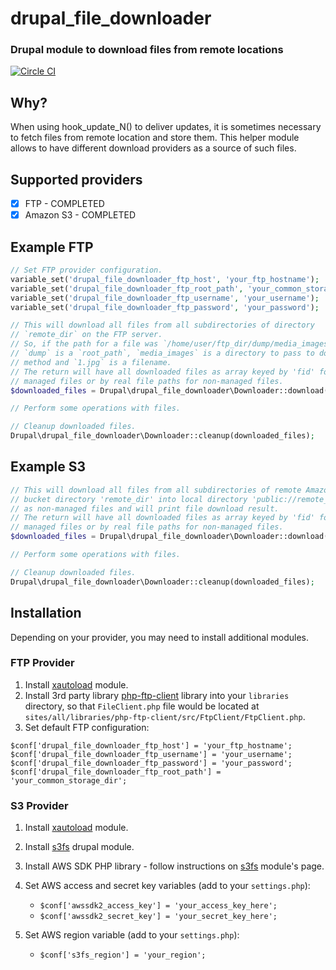 # drupal\_file\_downloader
### Drupal module to download files from remote locations

[![Circle CI](https://circleci.com/gh/alexdesignworks/drupal_file_downloader.svg?style=shield)](https://circleci.com/gh/alexdesignworks/drupal_file_downloader)

## Why?
When using hook_update_N() to deliver updates, it is sometimes necessary to fetch files from remote location and store them. This helper module allows to have different download providers as a source of such files.

## Supported providers
* [x] FTP - COMPLETED
* [x] Amazon S3 - COMPLETED

## Example FTP
```php
// Set FTP provider configuration.
variable_set('drupal_file_downloader_ftp_host', 'your_ftp_hostname');
variable_set('drupal_file_downloader_ftp_root_path', 'your_common_storage_dir');
variable_set('drupal_file_downloader_ftp_username', 'your_username');
variable_set('drupal_file_downloader_ftp_password', 'your_password');

// This will download all files from all subdirectories of directory 
// `remote_dir` on the FTP server.
// So, if the path for a file was `/home/user/ftp_dir/dump/media_images/1.jpg`,
// `dump` is a `root_path`, `media_images` is a directory to pass to download()
// method and `1.jpg` is a filename.
// The return will have all downloaded files as array keyed by 'fid' for
// managed files or by real file paths for non-managed files.
$downloaded_files = Drupal\drupal_file_downloader\Downloader::download('FTP', 'remote_dir');

// Perform some operations with files.

// Cleanup downloaded files.
Drupal\drupal_file_downloader\Downloader::cleanup(downloaded_files);
```

## Example S3
```php
// This will download all files from all subdirectories of remote Amazon S3
// bucket directory 'remote_dir' into local directory 'public://remote_dir'
// as non-managed files and will print file download result.
// The return will have all downloaded files as array keyed by 'fid' for
// managed files or by real file paths for non-managed files.
$downloaded_files = Drupal\drupal_file_downloader\Downloader::download('S3', 'remote_dir', ['provider_config' => ['bucket' => 'mybucket.example.com']]);

// Perform some operations with files.

// Cleanup downloaded files.
Drupal\drupal_file_downloader\Downloader::cleanup(downloaded_files);
```

## Installation
Depending on your provider, you may need to install additional modules.

### FTP Provider
1. Install [xautoload](https://www.drupal.org/project/xautoload) module.
2. Install 3rd party library [php-ftp-client](https://github.com/Nicolab/php-ftp-client) library into your `libraries` directory, so that `FileClient.php` file would be located at `sites/all/libraries/php-ftp-client/src/FtpClient/FtpClient.php`.
3. Set default FTP configuration:
```
$conf['drupal_file_downloader_ftp_host'] = 'your_ftp_hostname';
$conf['drupal_file_downloader_ftp_username'] = 'your_username';
$conf['drupal_file_downloader_ftp_password'] = 'your_password';
$conf['drupal_file_downloader_ftp_root_path'] = 'your_common_storage_dir';
```

### S3 Provider
1. Install [xautoload](https://www.drupal.org/project/xautoload) module.
2. Install [s3fs](https://www.drupal.org/project/s3fs) drupal module.
3. Install AWS SDK PHP library - follow instructions on [s3fs](https://www.drupal.org/project/s3fs) module's page.
4. Set AWS access and secret key variables (add to your `settings.php`):
    * `$conf['awssdk2_access_key'] = 'your_access_key_here';`
    * `$conf['awssdk2_secret_key'] = 'your_secret_key_here';`

5. Set AWS region variable (add to your `settings.php`):
    * `$conf['s3fs_region'] = 'your_region';`

